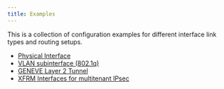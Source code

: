 ```yaml
---
title: Examples
---
```


This is a collection of configuration examples for different interface link types and routing setups.


- [Physical Interface](examples/physical.md)
- [VLAN subinterface (802.1q)](examples/vlan-dot1q.md)
- [GENEVE Layer 2 Tunnel](examples/geneve.md)
- [XFRM Interfaces for multitenant IPsec](examples/xfrm-vrf.md)
